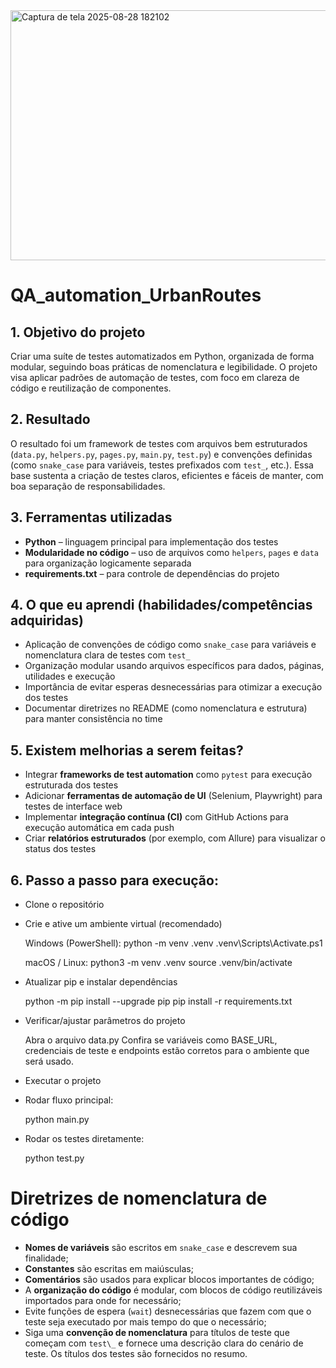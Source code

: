<img width="800" height="400" alt="Captura de tela 2025-08-28 182102" src="https://github.com/user-attachments/assets/3efdd70b-d426-4200-a3aa-9baf7ced9efd" />

# QA_automation_UrbanRoutes

## 1. Objetivo do projeto

Criar uma suíte de testes automatizados em Python, organizada de forma modular, seguindo boas práticas de nomenclatura e legibilidade. O projeto visa aplicar padrões de automação de testes, com foco em clareza de código e reutilização de componentes.

## 2. Resultado
O resultado foi um framework de testes com arquivos bem estruturados (`data.py`, `helpers.py`, `pages.py`, `main.py`, `test.py`) e convenções definidas (como `snake_case` para variáveis, testes prefixados com `test_`, etc.). Essa base sustenta a criação de testes claros, eficientes e fáceis de manter, com boa separação de responsabilidades.

## 3. Ferramentas utilizadas
- **Python** – linguagem principal para implementação dos testes  
- **Modularidade no código** – uso de arquivos como `helpers`, `pages` e `data` para organização logicamente separada  
- **requirements.txt** – para controle de dependências do projeto

## 4. O que eu aprendi (habilidades/competências adquiridas)
- Aplicação de convenções de código como `snake_case` para variáveis e nomenclatura clara de testes com `test_`  
- Organização modular usando arquivos específicos para dados, páginas, utilidades e execução  
- Importância de evitar esperas desnecessárias para otimizar a execução dos testes  
- Documentar diretrizes no README (como nomenclatura e estrutura) para manter consistência no time

## 5. Existem melhorias a serem feitas?
- Integrar **frameworks de test automation** como `pytest` para execução estruturada dos testes  
- Adicionar **ferramentas de automação de UI** (Selenium, Playwright) para testes de interface web  
- Implementar **integração contínua (CI)** com GitHub Actions para execução automática em cada push  
- Criar **relatórios estruturados** (por exemplo, com Allure) para visualizar o status dos testes

## 6. Passo a passo para execução:
- Clone o repositório
- Crie e ative um ambiente virtual (recomendado)

    Windows (PowerShell):
      python -m venv .venv
      .venv\Scripts\Activate.ps1
  
    macOS / Linux:
      python3 -m venv .venv
      source .venv/bin/activate

- Atualizar pip e instalar dependências
  
    python -m pip install --upgrade pip
    pip install -r requirements.txt
    
- Verificar/ajustar parâmetros do projeto
  
    Abra o arquivo data.py
    Confira se variáveis como BASE_URL, credenciais de teste e endpoints estão corretos para o ambiente que será usado.

- Executar o projeto
- Rodar fluxo principal:

    python main.py

- Rodar os testes diretamente:

    python test.py

# Diretrizes de nomenclatura de código

- **Nomes de variáveis** são escritos em `snake_case` e descrevem sua finalidade;
- **Constantes** são escritas em maiúsculas;
- **Comentários** são usados para explicar blocos importantes de código;
- A **organização do código** é modular, com blocos de código reutilizáveis importados para onde for necessário;
- Evite funções de espera (`wait`) desnecessárias que fazem com que o teste seja executado por mais tempo do que o necessário;
- Siga uma **convenção de nomenclatura** para títulos de teste que começam com `test\_` e fornece uma descrição clara do cenário de teste. Os títulos dos testes são fornecidos no resumo.
